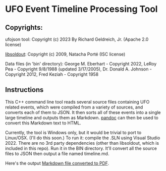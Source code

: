# UFO Event Timeline Processing Tool

## Copyrights:
ufojson tool: Copyright (c) 2023 By Richard Geldreich, Jr. (Apache 2.0 license)

[libsoldout](https://github.com/faelys/libsoldout): Copyright (c) 2009, Natacha Porté (ISC license)

Data files (in 'bin' directory): George M. Eberhart - Copyright 2022, LeRoy Pea - Copyright 9/8/1988 (updated 3/17/2005), Dr. Donald A. Johnson - Copyright 2012, Fred Keziah - Copyright 1958

## Instructions

This C++ command line tool reads several source files containing UFO related events, which were compiled from a variety of sources, and converts each of them to JSON. It then sorts all of these events into a single large timeline and outputs them as Markdown. [pandoc](https://pandoc.org/) can then be used to convert this Markdown text to HTML.

Currently, the tool is Windows only, but it would be trivial to port to Linux/OSX. (I'll do this soon.) To run it: compile the .SLN using Visual Studio 2022. There are no 3rd party dependencies (other than libsoldout, which is included in this repo). Run it in the BIN directory. It'll convert all the source files to JSON then output a file named timeline.md. 

Here's the output [Markdown file converted to PDF](ufo_timeline_v1_04.pdf).

